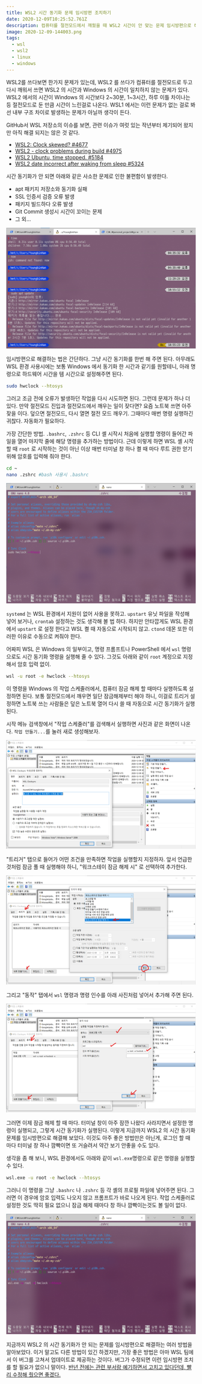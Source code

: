 ```yaml
---
title: WSL2 시간 동기화 문제 임시방편 조치하기
date: 2020-12-09T10:25:52.761Z
description: 컴퓨터를 절전모드에서 깨웠을 때 WSL2 시간이 안 맞는 문제 임시방편으로 해결해보기
image: 2020-12-09-144003.png
tags:
  - wsl
  - wsl2
  - linux
  - windows
---
```

WSL2를 쓰다보면 한가지 문제가 있는데, WSL2 를 쓰다가 컴퓨터를 절전모드로 두고 다시 깨워서 쓰면 WSL2 의 시간과 Windows 의 시간이 일치하지 않는 문제가 있다. WSL2 에서의 시간이 Windows 의 시간보다 2\~30분, 1\~3시간, 하루 이틀 차이나는 등 절전모드로 둔 만큼 시간이 느린걸로 나온다. WSL1 에서는 이런 문제가 없는 걸로 봐선 내부 구조 차이로 발생하는 문제가 아닐까 생각이 든다. 

GitHub서 WSL 저장소의 이슈를 보면, 관련 이슈가 여럿 있는 작년부터 제기되어 왔지만 아직 해결 되지는 않은 것 같다.

* [WSL2: Clock skewed? #4677](https://github.com/microsoft/WSL/issues/4677)
* [WSL2 - clock problems during build #4975](https://github.com/microsoft/WSL/issues/4975)
* [WSL2 Ubuntu, time stopped. #5184](https://github.com/microsoft/WSL/issues/5184)
* [WSL2 date incorrect after waking from sleep #5324](https://github.com/microsoft/WSL/issues/5324)

시간 동기화가 안 되면 아래와 같은 사소한 문제로 인한 불편함이 발생한다.

* apt 패키지 저장소와 동기화 실패
* SSL 인증서 검증 오류 발생
* 패키지 빌드하다 오류 발생
* Git Commit 생성시 시간이 꼬이는 문제
* 그 외...

![](2020-12-09-144003.png)

임시방편으로 해결하는 법은 간단하다. 그냥 시간 동기화를 한번 해 주면 된다. 아무래도 WSL 환경 사용시에는 보통 Windows 에서 동기화 한 시간과 같기를 원할테니, 아래 명령으로 하드웨어 시간을 템 시간으로 설정해주면 된다.

```bash
sudo hwclock --htosys
```

그러고 조금 전에 오류가 발생하던 작업을 다시 시도하면 된다. 그런데 문제가 하나 더 있다. 만약 절전모드 진입과 절전모드에서 깨우는 일이 잦다면? 요즘 노트북 쓰면 아주 잦을 이다. 덮으면 절전모드, 다시 열면 절전 모드 깨우기. 그때마다 매번 명령 실행하긴 귀찮다. 자동화가 필요하다.

가장 간단한 방법. `.bashrc`, `.zshrc` 등 CLI 셸 시작시 처음에 실행할 명령이 들어간 파일을 열어 마지막 줄에 해당 명령을 추가하는 방법이다. 근데 이렇게 하면 WSL 셸 시작할 때 `root` 로 시작하는 것이 아닌 이상 매번 터미널 창 하나 켤 때 마다 루트 권한 얻기 위해 암호를 입력해 줘야 한다.

```bash
cd ~
nano .zshrc #bash 사용시 .bashrc
```

![](2020-12-09-192245.png)

`systemd` 는 WSL 환경에서 지원이 없어 사용을 못하고. `upstart` 유닛 파일을 작성해 넣어 보거나, `crontab` 설정하는 것도 생각해 볼 법 하다. 하지만 안타깝게도 WSL 환경에서 `upstart` 로 설정 한다고 WSL 켤 때 자동으로 시작되지 않고. `ctond` 데몬 또한 이러한 이유로 수동으로 켜줘야 한다.

어짜피 WSL 은 Windows 의 일부이고, 명령 프롬프트나 PowerShell 에서 `wsl` 명령으로도 시간 동기화 명령을 실행해 줄 수 있다. 그것도 아래와 같이 `root` 계정으로 지정해서 암호 입력 없이.

```bash
wsl -u root -e hwclock --htosys
```

이 명령을 Windows 의 작업 스케줄러에서, 컴퓨터 잠금 해제 할 때마다 실행하도록 설정하면 된다. 보통 절전모드에서 깨우면 일단 잠금해제부터 해야 하니, 이걸로 트리거 설정하면 노트북 쓰는 사람들은 덮은 노트북 열어 다시 쓸 때 자동으로 시간 동기화가 실행된다.

시작 메뉴 검색창에서 "작업 스케줄러"를 검색해서 실행하면 사진과 같은 화면이 나온다. `작업 만들기...`를 눌러 새로 생성해보자.

![](2020-12-09-183619.png)

"트리거" 탭으로 들어가 어떤 조건을 만족하면 작업을 실행할지 지정하자. 앞서 언급한 것처럼 잠금 풀 때 실행해야 하니, "워크스테이 잠금 해제 시" 로 선택하여 추가한다.

![](2020-12-09-183807.png)

그리고 "동작" 탭에서 `wsl` 명령과 명령 인수를 아래 사진처럼 넣어서 추가해 주면 된다.

![](2020-12-09-184053.png)

그러면 이제 잠금 해제 할 때 마다. 터미널 창이 아주 잠깐 나왔다 사라지면서 설정한 명령이 실행되고, 그렇게 시간 동기화가 실행된다. 이렇게 지금까지 WSL2 의 시간 동기화 문제를 임시방편으로 해결해 보았다. 이것도 아주 좋은 방법만은 아닌게, 로그인 할 때 마다 터미널 창 하나 깜빡이면 또 거슬려서 약간 보기 안좋을 수도 있다.

생각을 좀 해 보니, WSL 환경에서도 아래와 같이 `wsl.exe`명령으로 같은 명령을 실행할 수 있다. 

```bash
wsl.exe -u root -e hwclock --htosys
```

그러니 이 명령을 그냥 `.bashrc` 나 `.zshrc` 등 각 셸의 프로필 파일에 넣어주면 된다. 그러면 이 경우에 암호 입력도 나오지 않고 프롬프트가 바로 나오게 된다. 작업 스케줄러로 설정한 것도 딱히 필요 없으니 잠금 해제 때마다 창 하나 깜빡이는것도 볼 일이 없다.

![](2020-12-09-192311.png)

지금까지 WSL2 의 시간 동기화가 안 되는 문제를 임시방편으로 해결하는 여러 방법을 알아보았다. 이거 말고도 다른 방법이 있긴 하겠지만, 가장 좋은 방법은 아마 WSL 팀에서 이 버그를 고쳐서 업데이트로 제공하는 것이다. 버그가 수정되면 이런 임시방편 조치를 할 필요가 없으니 말이다. [반년 전에는 관련 부서랑 예기하면서 고치고 있다던데, 빨리 수정해 줬으면 좋겠다.](https://github.com/microsoft/WSL/issues/5324#issuecomment-638348776)